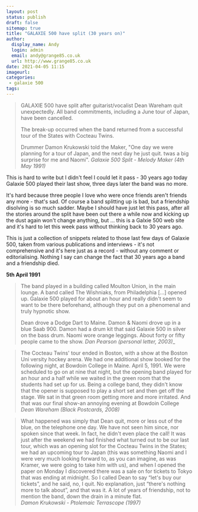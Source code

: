 ```yaml
---
layout: post
status: publish 
draft: false
sitemap: true
title: "GALAXIE 500 have split (30 years on)"
author:
  display_name: Andy
  login: admin
  email: andy@grange85.co.uk
  url: http://www.grange85.co.uk
date: 2021-04-05 11:15
imageurl: 
categories:
 - galaxie 500
tags:
---
```


> GALAXIE 500 have split after guitarist/vocalist Dean Wareham quit unexpectedly. All band commitments, including a June tour of Japan, have been cancelled.
> 
> The break-up occurred when the band returned from a successful tour of the States with Cocteau Twins.
> 
> Drummer Damon Krukowski told the Maker, "One day we were planning for a tour of Japan, and the next day he just quit. twas a big surprise for me and Naomi".
> _Galaxie 500 Split - Melody Maker (4th May 1991)_


This is hard to write but I didn't feel I could let it pass - 30 years ago today Galaxie 500 played their last show, three days later the band was no more. 

It's hard because three people I love who were once friends aren't friends any more - that's sad. Of course a band splitting up is bad, but a friendship disolving is so much sadder. Maybe I should have just let this pass, after all the stories around the split have been out there a while now and kicking up the dust again won't change anything, but ... this is a Galxie 500 web site and it's hard to let this week pass without thinking back to 30 years ago.

This is just a collection of snippets related to those last few days of Galaxie 500, taken from various publications and interviews - it's not comprehensive and it's here just as a record - without any comment or editorialising. Nothing I say can change the fact that 30 years ago a band and a friendship died. 

**5th April 1991**

> The band played in a building called Moulton Union, in the main lounge. A band called The Wishniaks, from Philadelphia […] opened up. Galaxie 500 played for about an hour and really didn't seem to want to be there beforehand, although they put on a phenomenal and truly hypnotic show.
> 
> Dean drove a Dodge Dart to Maine. Damon & Naomi drove up in a blue Saab 900. Damon had a drum kit that said Galaxie 500 in silver on the bass drum. Naomi wore orange leggings. About forty or fifty people came to the show.
_Dan Pearson (personal letter, 2003)__

> The Cocteau Twins' tour ended in Boston, with a show at the Boston Uni versity hockey arena. We had one additional show booked for the following night, at Bowdoin College in Maine. April 5, 1991. We were scheduled to go on at nine that night, but the opening band played for an hour and a half while we waited in the green room that the students had set up for us. Being a college band, they didn't know that the opener is supposed to play a short set and then get off the stage. We sat in that green room getting more and more irritated. And that was our final show-an annoying evening at Bowdoin College
_Dean Wareham (Black Postcards, 2008)_


> What happened was simply that Dean quit, more or less out of the blue, on the telephone one day. We have not seen him since, nor spoken since that week. In fact, he didn't even place the call! It was just after the weekend we had finished what turned out to be our last tour, which was an opening slot for the Cocteau Twins in the States; we had an upcoming tour to Japan (this was something Naomi and I were very much looking forward to, as you can imagine, as was Kramer, we were going to take him with us), and when I opened the paper on Monday I discovered there was a sale on for tickets to Tokyo that was ending at midnight. So I called Dean to say “let's buy our tickets”, and he said, no, I quit. No explanation, just “there's nothing more to talk about”, and that was it. A lot of years of friendship, not to mention the band, down the drain in a minute flat.  
_Damon Krukowski - Ptolemaic Terrascope (1997)_

